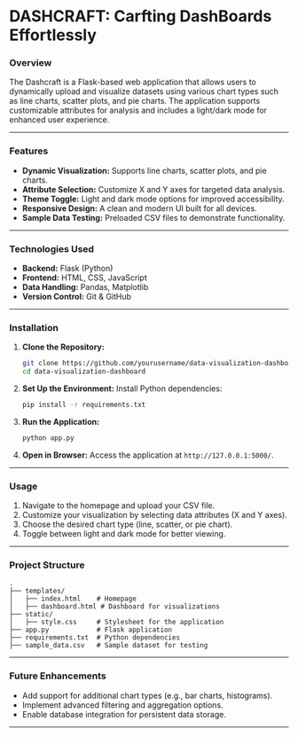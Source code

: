 # **DASHCRAFT: Carfting DashBoards Effortlessly**

### **Overview**
The Dashcraft is a Flask-based web application that allows users to dynamically upload and visualize datasets using various chart types such as line charts, scatter plots, and pie charts. The application supports customizable attributes for analysis and includes a light/dark mode for enhanced user experience.

---

### **Features**
- **Dynamic Visualization:** Supports line charts, scatter plots, and pie charts.
- **Attribute Selection:** Customize X and Y axes for targeted data analysis.
- **Theme Toggle:** Light and dark mode options for improved accessibility.
- **Responsive Design:** A clean and modern UI built for all devices.
- **Sample Data Testing:** Preloaded CSV files to demonstrate functionality.

---

### **Technologies Used**
- **Backend:** Flask (Python)
- **Frontend:** HTML, CSS, JavaScript
- **Data Handling:** Pandas, Matplotlib
- **Version Control:** Git & GitHub

---

### **Installation**

1. **Clone the Repository:**
   ```bash
   git clone https://github.com/yourusername/data-visualization-dashboard.git
   cd data-visualization-dashboard
   ```

2. **Set Up the Environment:**
   Install Python dependencies:
   ```bash
   pip install -r requirements.txt
   ```

3. **Run the Application:**
   ```bash
   python app.py
   ```

4. **Open in Browser:**
   Access the application at `http://127.0.0.1:5000/`.

---

### **Usage**
1. Navigate to the homepage and upload your CSV file.
2. Customize your visualization by selecting data attributes (X and Y axes).
3. Choose the desired chart type (line, scatter, or pie chart).
4. Toggle between light and dark mode for better viewing.

---

### **Project Structure**
```plaintext
.
├── templates/
│   ├── index.html    # Homepage
│   ├── dashboard.html # Dashboard for visualizations
├── static/
│   ├── style.css     # Stylesheet for the application
├── app.py            # Flask application
├── requirements.txt  # Python dependencies
├── sample_data.csv   # Sample dataset for testing
```

---

### **Future Enhancements**
- Add support for additional chart types (e.g., bar charts, histograms).
- Implement advanced filtering and aggregation options.
- Enable database integration for persistent data storage.

---

